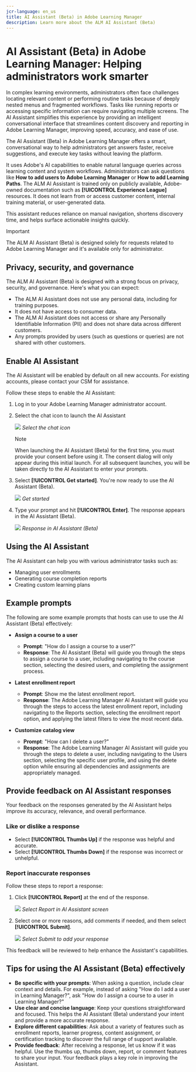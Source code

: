 ```yaml
---
jcr-language: en_us
title: AI Assistant (Beta) in Adobe Learning Manager
description: Learn more about the ALM AI Assistant (Beta)
---
```


# AI Assistant (Beta) in Adobe Learning Manager: Helping administrators work smarter

In complex learning environments, administrators often face challenges locating relevant content or performing routine tasks because of deeply nested menus and fragmented workflows. Tasks like running reports or accessing specific information can require navigating multiple screens. The AI Assistant simplifies this experience by providing an intelligent conversational interface that streamlines content discovery and reporting in Adobe Learning Manager, improving speed, accuracy, and ease of use.

The AI Assistant (Beta) in Adobe Learning Manager offers a smart, conversational way to help administrators get answers faster, receive suggestions, and execute key tasks without leaving the platform. 

It uses Adobe's AI capabilities to enable natural language queries across learning content and system workflows.  Administrators can ask questions like **How to add users to Adobe Learning Manager** or **How to add Learning Paths**. The ALM AI Assistant is trained only on publicly available, Adobe-owned documentation such as **[!UICONTROL Experience League]** resources. It does not learn from or access customer content, internal training material, or user-generated data.

This assistant reduces reliance on manual navigation, shortens discovery time, and helps surface actionable insights quickly.

<!--## Key benefits

* Perform common administrator tasks faster with conversational guidance.
* Get instant answers without browsing through extensive menus.
* Gain real-time insights and step-by-step guidance for administrative workflows.-->


>[!IMPORTANT]
>
>The ALM AI Assistant (Beta) is designed solely for requests related to Adobe Learning Manager and it's available only for administrator.

## Privacy, security, and governance

The ALM AI Assistant (Beta) is designed with a strong focus on privacy, security, and governance. Here's what you can expect:

* The ALM AI Assistant does not use any personal data, including for training purposes.
* It does not have access to consumer data.
* The ALM AI Assistant does not access or share any Personally Identifiable Information (PII) and does not share data across different customers.
* Any prompts provided by users (such as questions or queries) are not shared with other customers.

## Enable AI Assistant 

The AI Assistant will be enabled by default on all new accounts. For existing accounts, please contact your CSM for assistance.

Follow these steps to enable the AI Assistant:

1. Log in to your Adobe Learning Manager administrator account.
2. Select the chat icon to launch the AI Assistant
 
   ![](assets/alm-ai-assistant.png)
   _Select the chat icon_

   >[!NOTE]
   >
   >When launching the AI Assistant (Beta) for the first time, you must provide your consent before using it. The consent dialog will only appear during this initial launch. For all subsequent launches, you will be taken directly to the AI Assistant to enter your prompts.
   
3. Select **[!UICONTROL Get started]**. You're now ready to use the AI Assistant (Beta).
 
   ![](assets/get-started-ai.jpg)
   _Get started_
4. Type your prompt and hit **[!UICONTROL Enter]**. The response appears in the AI Assistant (Beta).

   ![](assets/enter-a-prompt.png)
  _Response in AI Assistant (Beta)_
 
## Using the AI Assistant

The AI Assistant can help you with various administrator tasks such as:

* Managing user enrollments
* Generating course completion reports
* Creating custom learning plans

## Example prompts

The following are some example prompts that hosts can use to use the AI Assistant (Beta) effectively:

* **Assign a course to a user**
   * **Prompt**: "How do I assign a course to a user?"
   * **Response**: The AI Assistant (Beta) will guide you through the steps to assign a course to a user, including navigating to the course section, selecting the desired users, and completing the assignment process.

* **Latest enrollment report**
   * **Prompt**: Show me the latest enrollment report.
   * **Response**: The Adobe Learning Manager AI Assistant will guide you through the steps to access the latest enrollment report, including navigating to the Reports section, selecting the enrollment report option, and applying the latest filters to view the most recent data.

* **Customize catalog view**
   * **Prompt**: "How can I delete a user?"
   * **Response**: The Adobe Learning Manager AI Assistant will guide you through the steps to delete a user, including navigating to the Users section, selecting the specific user profile, and using the delete option while ensuring all dependencies and assignments are appropriately managed.

## Provide feedback on AI Assistant responses

Your feedback on the responses generated by the AI Assistant helps improve its accuracy, relevance, and overall performance.

### Like or dislike a response

* Select **[!UICONTROL Thumbs Up]** if the response was helpful and accurate.
* Select **[!UICONTROL Thumbs Down]** if the response was incorrect or unhelpful.

### Report inaccurate responses

Follow these steps to report a response:

1. Click **[!UICONTROL Report]** at the end of the response.
   
   ![](assets/report-response.png)
   _Select Report in AI Assistant screen_

2. Select one or more reasons, add comments if needed, and them select **[!UICONTROL Submit]**.

   ![](assets/select-submit.png)
   _Select Submit to add your response_

This feedback will be reviewed to help enhance the Assistant's capabilities.

## Tips for using the AI Assistant (Beta) effectively

* **Be specific with your prompts**: When asking a question, include clear context and details. For example, instead of asking "How do I add a user in Learning Manager?", ask "How do I assign a course to a user in Learning Manager?"
* **Use clear and concise language**: Keep your questions straightforward and focused. This helps the AI Assistant (Beta) understand your intent and provide a more accurate response.
* **Explore different capabilities**: Ask about a variety of features such as enrollment reports, learner progress, content assignment, or certification tracking to discover the full range of support available.
* **Provide feedback**: After receiving a response, let us know if it was helpful. Use the thumbs up, thumbs down, report, or comment features to share your input. Your feedback plays a key role in improving the Assistant.
